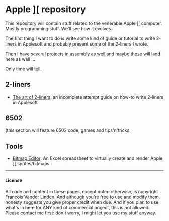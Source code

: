 # Apple ]\[ repository
This repository will contain stuff related to the venerable Apple ]\[ computer. Mostly programming stuff. We'll see how it evolves.

The first thing I want to do is write some kind of guide or tutorial to write 2-liners in Applesoft and probably present some of the 2-liners I wrote.

Then I have several projects in assembly as well and maybe those will land here as well ...

Only time will tell.

## 2-liners
* [The art of 2-liners](https://github.com/tilleul/apple2/tree/master/2liners/the%20art%20of%202-liners): an incomplete attempt guide on how-to write 2-liners in Applesoft

## 6502
(this section will feature 6502 code, games and tips'n'tricks

## Tools
* [Bitmap Editor](https://github.com/tilleul/apple2/tree/master/tools/bitmap%20editor): An Excel spreadsheet to virtually create and render Apple ]\[ sprites/bitmaps.

---
#### License
All code and content in these pages, except noted otherwise, is copyright François Vander Linden. And although you're free to use and modify them, honesty suggests you give proper credit when due. And if you plan to use what's in here for ANY kind of commercial project, this is not allowed. Please contact me first: don't worry, I might let you use my stuff anyway.
